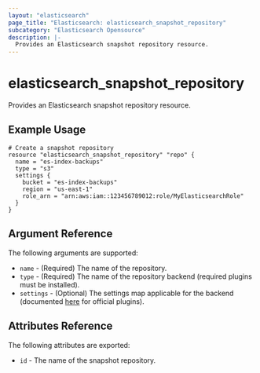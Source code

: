 ```yaml
---
layout: "elasticsearch"
page_title: "Elasticsearch: elasticsearch_snapshot_repository"
subcategory: "Elasticsearch Opensource"
description: |-
  Provides an Elasticsearch snapshot repository resource.
---
```


# elasticsearch_snapshot_repository

Provides an Elasticsearch snapshot repository resource.

## Example Usage

```
# Create a snapshot repository
resource "elasticsearch_snapshot_repository" "repo" {
  name = "es-index-backups"
  type = "s3"
  settings {
    bucket = "es-index-backups"
    region = "us-east-1"
    role_arn = "arn:aws:iam::123456789012:role/MyElasticsearchRole"
  }
}
```

## Argument Reference

The following arguments are supported:

* `name` - (Required) The name of the repository.
* `type` - (Required) The name of the repository backend (required plugins must be installed).
* `settings` - (Optional) The settings map applicable for the backend (documented [here](https://www.elastic.co/guide/en/elasticsearch/reference/current/modules-snapshots.html) for official plugins).

## Attributes Reference

The following attributes are exported:

* `id` - The name of the snapshot repository.

